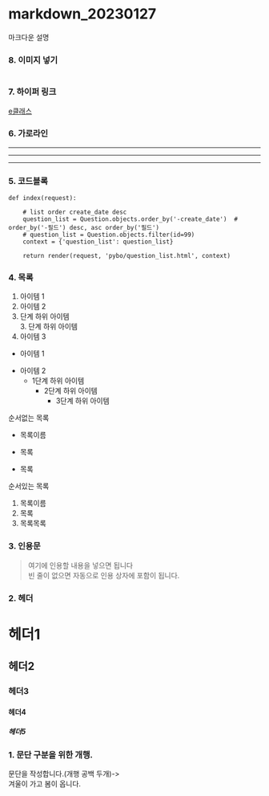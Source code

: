 # markdown_20230127
마크다운 설명

### 8. 이미지 넣기
![]()

### 7. 하이퍼 링크
[e클래스](https://cafe.daum.net/pcwk "e클래스의 cafe입니다.")

### 6. 가로라인
---
***
----------

### 5. 코드블록
```
def index(request):

    # list order create_date desc
    question_list = Question.objects.order_by('-create_date')  # order_by('-필드') desc, asc order_by('필드')
    # question_list = Question.objects.filter(id=99)
    context = {'question_list': question_list}

    return render(request, 'pybo/question_list.html', context)
```

### 4. 목록
1. 아이템 1  
2. 아이템 2  
  9. 단계 하위 아이템  
    3. 단계 하위 아이템  
9. 아이템 3

- 아이템 1  
+ 아이템 2  
  - 1단계 하위 아이템  
    * 2단계 하위 아이템  
      - 3단계 하위 아이템

순서없는 목록  
* 목록이름
- 목록
+ 목록

순서있는 목록  
1. 목록이름
2. 목록
3. 목록목록

### 3. 인용문
> 여기에 인용할 내용을 넣으면 됩니다  
> 빈 줄이 없으면 자동으로 인용 상자에 포함이 됩니다.

### 2. 헤더
# 헤더1
## 헤더2
### 헤더3
#### 헤더4
##### 헤더5


### 1. 문단 구분을 위한 개행.
문단을 작성합니다.(개행 공백 두개)->  
겨울이 가고 봄이 옵니다.

